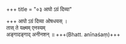 +++
title = "०३ आपो ऽग्रं दिव्या"

+++
आपो ऽग्रं दिव्या ओषधयस् ।  
तास् ते यक्ष्मम् एनस्यम्  
अङ्गादङ्गाद् अनीनशन् ॥ +++(Bhatt. anīnaśaṃ)+++